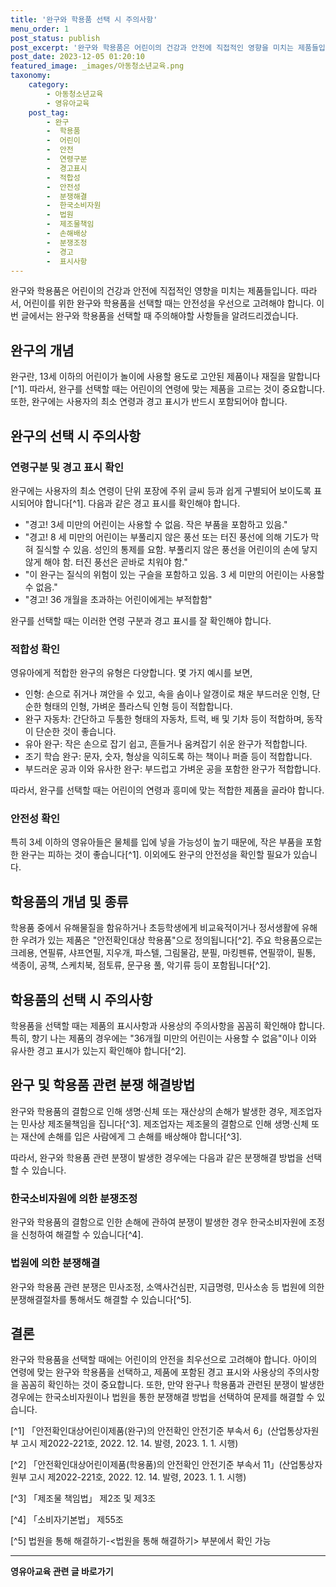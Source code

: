 ```yaml
---
title: '완구와 학용품 선택 시 주의사항'
menu_order: 1
post_status: publish
post_excerpt: '완구와 학용품은 어린이의 건강과 안전에 직접적인 영향을 미치는 제품들입니다. 따라서, 어린이를 위한 완구와 학용품을 선택할 때는 안전성을 우선으로 고려해야 합니다. 이번 글에서는 완구와 학용품을 선택할 때 주의해야할 사항들을 알려드리겠습니다.'
post_date: 2023-12-05 01:20:10
featured_image: _images/아동청소년교육.png
taxonomy:
    category:
        - 아동청소년교육
        - 영유아교육
    post_tag:
        - 완구
        -  학용품
        -  어린이
        -  안전
        -  연령구분
        -  경고표시
        -  적합성
        -  안전성
        -  분쟁해결
        -  한국소비자원
        -  법원
        -  제조물책임
        -  손해배상
        -  분쟁조정
        -  경고
        -  표시사항
---
```



완구와 학용품은 어린이의 건강과 안전에 직접적인 영향을 미치는 제품들입니다. 따라서, 어린이를 위한 완구와 학용품을 선택할 때는 안전성을 우선으로 고려해야 합니다. 이번 글에서는 완구와 학용품을 선택할 때 주의해야할 사항들을 알려드리겠습니다.

## 완구의 개념

완구란, 13세 이하의 어린이가 놀이에 사용할 용도로 고안된 제품이나 재질을 말합니다[^1]. 따라서, 완구를 선택할 때는 어린이의 연령에 맞는 제품을 고르는 것이 중요합니다. 또한, 완구에는 사용자의 최소 연령과 경고 표시가 반드시 포함되어야 합니다.

## 완구의 선택 시 주의사항

### 연령구분 및 경고 표시 확인

완구에는 사용자의 최소 연령이 단위 포장에 주위 글씨 등과 쉽게 구별되어 보이도록 표시되어야 합니다[^1]. 다음과 같은 경고 표시를 확인해야 합니다.

- "경고! 3세 미만의 어린이는 사용할 수 없음. 작은 부품을 포함하고 있음."
- "경고! 8 세 미만의 어린이는 부풀리지 않은 풍선 또는 터진 풍선에 의해 기도가 막혀 질식할 수 있음. 성인의 통제를 요함. 부풀리지 않은 풍선을 어린이의 손에 닿지 않게 해야 함. 터진 풍선은 곧바로 치워야 함."
- "이 완구는 질식의 위험이 있는 구슬을 포함하고 있음. 3 세 미만의 어린이는 사용할 수 없음."
- "경고! 36 개월을 초과하는 어린이에게는 부적합함"

완구를 선택할 때는 이러한 연령 구분과 경고 표시를 잘 확인해야 합니다.

### 적합성 확인

영유아에게 적합한 완구의 유형은 다양합니다. 몇 가지 예시를 보면,

- 인형: 손으로 쥐거나 껴안을 수 있고, 속을 솜이나 알갱이로 채운 부드러운 인형, 단순한 형태의 인형, 가벼운 플라스틱 인형 등이 적합합니다.
- 완구 자동차: 간단하고 두툼한 형태의 자동차, 트럭, 배 및 기차 등이 적합하며, 동작이 단순한 것이 좋습니다.
- 유아 완구: 작은 손으로 잡기 쉽고, 흔들거나 움켜잡기 쉬운 완구가 적합합니다.
- 조기 학습 완구: 문자, 숫자, 형상을 익히도록 하는 책이나 퍼즐 등이 적합합니다.
- 부드러운 공과 이와 유사한 완구: 부드럽고 가벼운 공을 포함한 완구가 적합합니다.

따라서, 완구를 선택할 때는 어린이의 연령과 흥미에 맞는 적합한 제품을 골라야 합니다.

### 안전성 확인

특히 3세 이하의 영유아들은 물체를 입에 넣을 가능성이 높기 때문에, 작은 부품을 포함한 완구는 피하는 것이 좋습니다[^1]. 이외에도 완구의 안전성을 확인할 필요가 있습니다.

## 학용품의 개념 및 종류

학용품 중에서 유해물질을 함유하거나 초등학생에게 비교육적이거나 정서생활에 유해한 우려가 있는 제품은 "안전확인대상 학용품"으로 정의됩니다[^2]. 주요 학용품으로는 크레용, 연필류, 샤프연필, 지우개, 파스텔, 그림물감, 분필, 마킹펜류, 연필깎이, 필통, 색종이, 공책, 스케치북, 점토류, 문구용 풀, 악기류 등이 포함됩니다[^2].

## 학용품의 선택 시 주의사항

학용품을 선택할 때는 제품의 표시사항과 사용상의 주의사항을 꼼꼼히 확인해야 합니다. 특히, 향기 나는 제품의 경우에는 "36개월 미만의 어린이는 사용할 수 없음"이나 이와 유사한 경고 표시가 있는지 확인해야 합니다[^2].

## 완구 및 학용품 관련 분쟁 해결방법

완구와 학용품의 결함으로 인해 생명·신체 또는 재산상의 손해가 발생한 경우, 제조업자는 민사상 제조물책임을 집니다[^3]. 제조업자는 제조물의 결함으로 인해 생명·신체 또는 재산에 손해를 입은 사람에게 그 손해를 배상해야 합니다[^3].

따라서, 완구와 학용품 관련 분쟁이 발생한 경우에는 다음과 같은 분쟁해결 방법을 선택할 수 있습니다.

### 한국소비자원에 의한 분쟁조정

완구와 학용품의 결함으로 인한 손해에 관하여 분쟁이 발생한 경우 한국소비자원에 조정을 신청하여 해결할 수 있습니다[^4].

### 법원에 의한 분쟁해결

완구와 학용품 관련 분쟁은 민사조정, 소액사건심판, 지급명령, 민사소송 등 법원에 의한 분쟁해결절차를 통해서도 해결할 수 있습니다[^5].

## 결론

완구와 학용품을 선택할 때에는 어린이의 안전을 최우선으로 고려해야 합니다. 아이의 연령에 맞는 완구와 학용품을 선택하고, 제품에 포함된 경고 표시와 사용상의 주의사항을 꼼꼼히 확인하는 것이 중요합니다. 또한, 만약 완구나 학용품과 관련된 분쟁이 발생한 경우에는 한국소비자원이나 법원을 통한 분쟁해결 방법을 선택하여 문제를 해결할 수 있습니다.

[^1] 「안전확인대상어린이제품(완구)의 안전확인 안전기준 부속서 6」(산업통상자원부 고시 제2022-221호, 2022. 12. 14. 발령, 2023. 1. 1. 시행)

[^2] 「안전확인대상어린이제품(학용품)의 안전확인 안전기준 부속서 11」(산업통상자원부 고시 제2022-221호, 2022. 12. 14. 발령, 2023. 1. 1. 시행)

[^3] 「제조물 책임법」 제2조 및 제3조

[^4] 「소비자기본법」 제55조

[^5] 법원을 통해 해결하기-<법원을 통해 해결하기> 부분에서 확인 가능
<!-- wp:separator -->
<hr class="wp-block-separator has-alpha-channel-opacity"/>
<!-- /wp:separator -->

<!-- wp:group {"backgroundColor":"base","layout":{"type":"constrained"}} -->
<div class="wp-block-group has-base-background-color has-background"><!-- wp:paragraph {"align":"center","fontSize":"medium"} -->
<p class="has-text-align-center has-large-font-size"><strong>영유아교육 관련 글 바로가기</strong></p>
<!-- /wp:paragraph -->


<!-- wp:latest-posts
{"categories":[{"id":30914,"count":19,"description":"","link":"https://uknowlaw.com/category/%ec%98%81%ec%9c%a0%ec%95%84%ea%b5%90%ec%9c%a1/","name":"영유아교육","slug":"영유아교육","taxonomy":"category","parent":0,"meta":[],"_links":{"self":[{"href":"https://uknowlaw.com/wp-json/wp/v2/categories/30914"}],"collection":[{"href":"https://uknowlaw.com/wp-json/wp/v2/categories"}],"about":[{"href":"https://uknowlaw.com/wp-json/wp/v2/taxonomies/category"}],"wp:post_type":[{"href":"https://uknowlaw.com/wp-json/wp/v2/posts?categories=30914"}],"curies":[{"name":"wp","href":"https://api.w.org/{rel}","templated":true}]}}],"postsToShow":100,"excerptLength":28,"postLayout":"grid","columns":2,"featuredImageAlign":"left","featuredImageSizeSlug":"large","fontSize":"small"} /--></div>
<!-- /wp:group -->